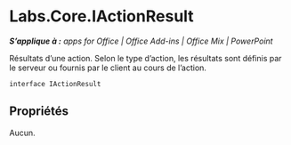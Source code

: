 
# Labs.Core.IActionResult

 _**S’applique à :** apps for Office | Office Add-ins | Office Mix | PowerPoint_

Résultats d’une action. Selon le type d’action, les résultats sont définis par le serveur ou fournis par le client au cours de l’action.

```
interface IActionResult
```


## Propriétés

Aucun.

